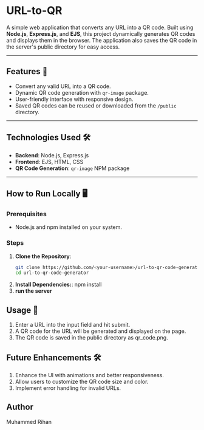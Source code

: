 # URL-to-QR

A simple web application that converts any URL into a QR code. Built using **Node.js**, **Express.js**, and **EJS**, this project dynamically generates QR codes and displays them in the browser. The application also saves the QR code in the server's public directory for easy access.

---

## Features 🚀

- Convert any valid URL into a QR code.
- Dynamic QR code generation with `qr-image` package.
- User-friendly interface with responsive design.
- Saved QR codes can be reused or downloaded from the `/public` directory.

---

## Technologies Used 🛠️

- **Backend**: Node.js, Express.js
- **Frontend**: EJS, HTML, CSS
- **QR Code Generation**: `qr-image` NPM package

---

## How to Run Locally 🖥️

### Prerequisites
- Node.js and npm installed on your system.

### Steps
1. **Clone the Repository**:
   ```bash
   git clone https://github.com/<your-username>/url-to-qr-code-generator.git
   cd url-to-qr-code-generator
2. **Install Dependencies:**:
   npm install
3. **run the server**


## Usage 📖
1. Enter a URL into the input field and hit submit.
2. A QR code for the URL will be generated and displayed on the page.
3. The QR code is saved in the public directory as qr_code.png.

## Future Enhancements 🛠️
1. Enhance the UI with animations and better responsiveness.
2. Allow users to customize the QR code size and color.
3. Implement error handling for invalid URLs.


## Author
Muhammed Rihan














